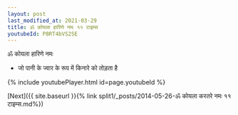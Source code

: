 ```yaml
---
layout: post
last_modified_at: 2021-03-29
title: ॐ कोयला हारिणे नमः ११ टाइम्स
youtubeId: P8RT4bVS2SE
---
```

 
 
 ॐ कोयला हारिणे नमः  
 
 -  जो पानी के ज्वार के रूप में किनारे को तोड़ता है 
 
  
 
  
 
 
 
 
 
 


{% include youtubePlayer.html id=page.youtubeId %}
 
[Next]({{ site.baseurl }}{% link  split1/_posts/2014-05-26-ॐ कोयला करतरे नमः ११ टाइम्स.md%})
 
